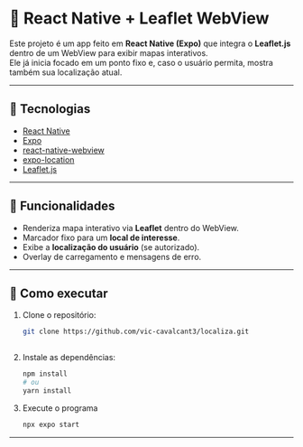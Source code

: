 # 📍 React Native + Leaflet WebView

Este projeto é um app feito em **React Native (Expo)** que integra o **Leaflet.js** dentro de um WebView para exibir mapas interativos.  
Ele já inicia focado em um ponto fixo e, caso o usuário permita, mostra também sua localização atual.

---

## 🚀 Tecnologias
- [React Native](https://reactnative.dev/)
- [Expo](https://expo.dev/)
- [react-native-webview](https://github.com/react-native-webview/react-native-webview)
- [expo-location](https://docs.expo.dev/versions/latest/sdk/location/)
- [Leaflet.js](https://leafletjs.com/)

---

## 📌 Funcionalidades
- Renderiza mapa interativo via **Leaflet** dentro do WebView.
- Marcador fixo para um **local de interesse**.
- Exibe a **localização do usuário** (se autorizado).
- Overlay de carregamento e mensagens de erro.

---

## 🚀 Como executar

1. Clone o repositório:
   ```bash
   git clone https://github.com/vic-cavalcant3/localiza.git
  
2. Instale as dependências:
    ```bash
   npm install
   # ou
   yarn install

3. Execute o programa
    ```bash
   npx expo start

---
